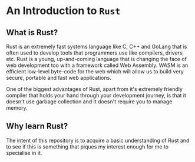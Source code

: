 # An Introduction to `Rust`

## What is Rust?

Rust is an extremely fast systems language like C, C++ and GoLang that is often used to develop tools that programmers use like compilers, drivers, etc. Rust is a young, up-and-coming language that is changing the face of web development too with a framework called Web Assembly. WASM is an efficient low-level byte-code for the web which will allow us to build very secure, portable and fast web applications. 

One of the biggest advantages of Rust, apart from it's extremely friendly compiler that holds your hand through your development journey, is that it doesn't use garbage collection and it doesn't require you to manage memory.

## Why learn Rust?

The intent of this repository is to acquire a basic understanding of Rust and to see if this is something that piques my interest enough for me to specialise in it. 
